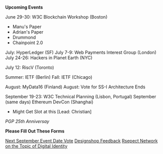 **Upcoming Events**

June 29-30: W3C Blockchain Workshop (Boston)
- Manu's Paper
- Adrian's Paper
- Drummond
- Chainpoint 2.0

July: HyperLedger (SF)
July 7-9: Web Payments Interest Group (London)
July 24-26: Hackers in Planet Earth (NYC)

July 12: RiscV (Toronto)

Summer: IETF (Berlin)
Fall: IETF (Chicago)

August: MyData16 (Finland)
August: Vote for SS-I Architecture Ends

September 19-23: W3C Technical Planning (Lisbon, Portugal)
September (same days) Ethereum DevCon (Shanghai)
- Might Get Slot at this [Lead: Christian]

_PGP 25th Anniversay_

**Please Fill Out These Forms**

[Next September Event Date Vote](http://bit.ly.1TsEuNr)
[Designshop Feedback](http://bit.ly/1qD0uNr)
[Rsepect Network on the Topic of Digital Identity](http://svy.mk/20ne6ZA)
